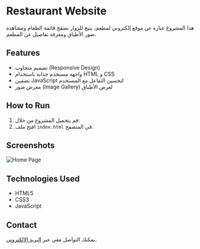 # Restaurant Website

هذا المشروع عبارة عن موقع إلكتروني لمطعم، يتيح للزوار تصفح قائمة الطعام ومشاهدة صور الأطباق ومعرفة تفاصيل عن المطعم.

## Features
- تصميم متجاوب (Responsive Design)
- واجهة مستخدم جذابة باستخدام HTML و CSS
- تضمين JavaScript لتحسين التفاعل مع المستخدم
- معرض صور (Image Gallery) لعرض الأطباق

## How to Run
1. قم بتحميل المشروع من خلال:
2. افتح ملف `index.html` في المتصفح.

## Screenshots
![Home Page](path/to/image.png)

## Technologies Used
- HTML5
- CSS3
- JavaScript

## Contact
يمكنك التواصل معي عبر [البريد الإلكتروني](mailto:husseinwaleed998@gmail.com).
